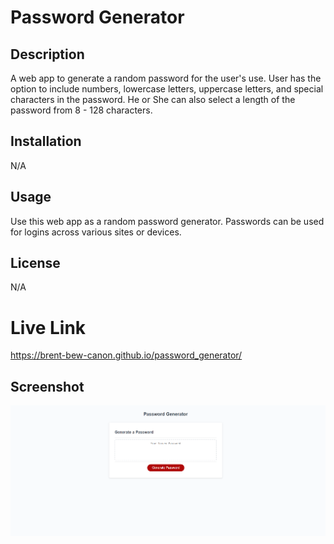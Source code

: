 # Password Generator

## Description
A web app to generate a random password for the user's use. User has the option to include numbers, lowercase letters, uppercase letters, and special characters in the password. He or She can also select a length of the password from 8 - 128 characters.

## Installation
N/A

## Usage
Use this web app as a random password generator. Passwords can be used for logins across various sites or devices.

## License
N/A

# Live Link
https://brent-bew-canon.github.io/password_generator/

## Screenshot
![Password Generator Screenshot](Develop/images/password%20screenshot.png)
